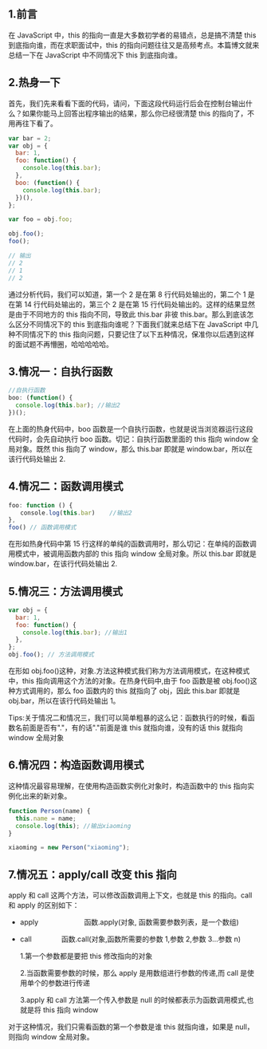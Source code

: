 ## 1.前言

在 JavaScript 中，this 的指向一直是大多数初学者的易错点，总是搞不清楚 this 到底指向谁，而在求职面试中，this 的指向问题往往又是高频考点。本篇博文就来总结一下在 JavaScript 中不同情况下 this 到底指向谁。

## 2.热身一下

首先，我们先来看看下面的代码，请问，下面这段代码运行后会在控制台输出什么？如果你能马上回答出程序输出的结果，那么你已经很清楚 this 的指向了，不用再往下看了。

```js
var bar = 2;
var obj = {
  bar: 1,
  foo: function() {
    console.log(this.bar);
  },
  boo: (function() {
    console.log(this.bar);
  })(),
};

var foo = obj.foo;

obj.foo();
foo();

// 输出
// 2
// 1
// 2
```

通过分析代码，我们可以知道，第一个 2 是在第 8 行代码处输出的，第二个 1 是在第 14 行代码处输出的，第三个 2 是在第 15 行代码处输出的。这样的结果显然是由于不同地方的 this 指向不同，导致此 this.bar 非彼 this.bar。那么到底该怎么区分不同情况下的 this 到底指向谁呢？下面我们就来总结下在 JavaScript 中几种不同情况下的 this 指向问题，只要记住了以下五种情况，保准你以后遇到这样的面试题不再懵圈，哈哈哈哈哈。

## 3.情况一：自执行函数

```js
//自执行函数
boo: (function() {
  console.log(this.bar); //输出2
})();
```

在上面的热身代码中，boo 函数是一个自执行函数，也就是说当浏览器运行这段代码时，会先自动执行 boo 函数。切记：自执行函数里面的 this 指向 window 全局对象。既然 this 指向了 window，那么 this.bar 即就是 window.bar，所以在该行代码处输出 2.

## 4.情况二：函数调用模式

```js
foo: function () {
　　console.log(this.bar)    //输出2
},
foo() // 函数调用模式
```

在形如热身代码中第 15 行这样的单纯的函数调用时，那么切记：在单纯的函数调用模式中，被调用函数内部的 this 指向 window 全局对象。所以 this.bar 即就是 window.bar，在该行代码处输出 2.

## 5.情况三：方法调用模式

```js
var obj = {
  bar: 1,
  foo: function() {
    console.log(this.bar); //输出1
  },
};
obj.foo(); // 方法调用模式
```

在形如 obj.foo()这种，对象.方法这种模式我们称为方法调用模式，在这种模式中，this 指向调用这个方法的对象。在热身代码中,由于 foo 函数是被 obj.foo()这种方式调用的，那么 foo 函数内的 this 就指向了 obj，因此 this.bar 即就是 obj.bar，所以在该行代码处输出 1。

Tips:关于情况二和情况三，我们可以简单粗暴的这么记：函数执行的时候，看函数名前面是否有"."，有的话"."前面是谁 this 就指向谁，没有的话 this 就指向 window 全局对象

## 6.情况四：构造函数调用模式

这种情况最容易理解，在使用构造函数实例化对象时，构造函数中的 this 指向实例化出来的新对象。

```js
function Person(name) {
  this.name = name;
  console.log(this); //输出xiaoming
}

xiaoming = new Person("xiaoming");
```

## 7.情况五：apply/call 改变 this 指向

apply 和 call 这两个方法，可以修改函数调用上下文，也就是 this 的指向。call 和 apply 的区别如下：

- apply 　　
  　　　　函数.apply(对象, 函数需要参数列表，是一个数组)

- call
  　　　　函数.call(对象,函数所需要的参数 1,参数 2,参数 3...参数 n)

  1.第一个参数都是要把 this 修改指向的对象

  2.当函数需要参数的时候，那么 apply 是用数组进行参数的传递,而 call 是使用单个的参数进行传递

  3.apply 和 call 方法第一个传入参数是 null 的时候都表示为函数调用模式,也就是将 this 指向 window

对于这种情况，我们只需看函数的第一个参数是谁 this 就指向谁，如果是 null，则指向 window 全局对象。
